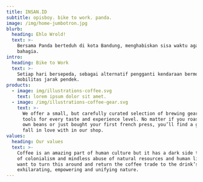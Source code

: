 ```yaml
---
title: INSAN.ID
subtitle: opisboy. bike to work. panda.
image: /img/home-jumbotron.jpg
blurb:
  heading: Ehlo Wrold!
  text: >-
    Bersama Panda berteduh di kota Bandung, menghabiskan sisa waktu agar selalu
    bahagia.
intro:
  heading: Bike to Work
  text: >-
    Setiap hari bersepeda, sebagai alternatif pengganti kendaraan bermotor untuk
    mobilitas jarak pendek.
products:
  - image: img/illustrations-coffee.svg
    text: lorem ipsum dolor sit amet.
  - image: /img/illustrations-coffee-gear.svg
    text: >-
      We offer a small, but carefully curated selection of brewing gear and
      tools for every taste and experience level. No matter if you roast your
      own beans or just bought your first french press, you’ll find a gadget to
      fall in love with in our shop.
values:
  heading: Our values
  text: >-
    Coffee is an amazing part of human culture but it has a dark side too – one
    of colonialism and mindless abuse of natural resources and human lives. We
    want to turn this around and return the coffee trade to the drink’s
    exhilarating, empowering and unifying nature.
---
```


